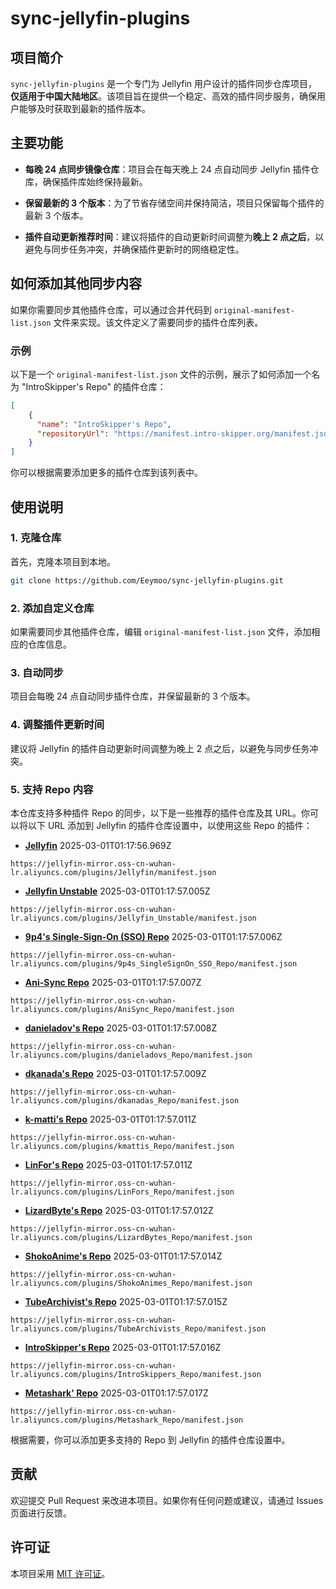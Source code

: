 # sync-jellyfin-plugins

## 项目简介

`sync-jellyfin-plugins` 是一个专门为 Jellyfin 用户设计的插件同步仓库项目，**仅适用于中国大陆地区**。该项目旨在提供一个稳定、高效的插件同步服务，确保用户能够及时获取到最新的插件版本。

## 主要功能

- **每晚 24 点同步镜像仓库**：项目会在每天晚上 24 点自动同步 Jellyfin 插件仓库，确保插件库始终保持最新。
  
- **保留最新的 3 个版本**：为了节省存储空间并保持简洁，项目只保留每个插件的最新 3 个版本。

- **插件自动更新推荐时间**：建议将插件的自动更新时间调整为**晚上 2 点之后**，以避免与同步任务冲突，并确保插件更新时的网络稳定性。

## 如何添加其他同步内容

如果你需要同步其他插件仓库，可以通过合并代码到 `original-manifest-list.json` 文件来实现。该文件定义了需要同步的插件仓库列表。

### 示例

以下是一个 `original-manifest-list.json` 文件的示例，展示了如何添加一个名为 "IntroSkipper's Repo" 的插件仓库：

```json
[
    {
      "name": "IntroSkipper's Repo",
      "repositoryUrl": "https://manifest.intro-skipper.org/manifest.json"
    }
]
```

你可以根据需要添加更多的插件仓库到该列表中。

## 使用说明

### 1. 克隆仓库
首先，克隆本项目到本地。

```bash
git clone https://github.com/Eeymoo/sync-jellyfin-plugins.git
```

### 2. 添加自定义仓库
如果需要同步其他插件仓库，编辑 `original-manifest-list.json` 文件，添加相应的仓库信息。

### 3. 自动同步
项目会每晚 24 点自动同步插件仓库，并保留最新的 3 个版本。

### 4. 调整插件更新时间
建议将 Jellyfin 的插件自动更新时间调整为晚上 2 点之后，以避免与同步任务冲突。

### 5. 支持 Repo 内容
本仓库支持多种插件 Repo 的同步，以下是一些推荐的插件仓库及其 URL。你可以将以下 URL 添加到 Jellyfin 的插件仓库设置中，以使用这些 Repo 的插件：


- **[Jellyfin](https://repo.jellyfin.org/files/plugin/manifest.json)** 2025-03-01T01:17:56.969Z

```
https://jellyfin-mirror.oss-cn-wuhan-lr.aliyuncs.com/plugins/Jellyfin/manifest.json
```


- **[Jellyfin Unstable](https://repo.jellyfin.org/files/plugin-unstable/manifest.json)** 2025-03-01T01:17:57.005Z

```
https://jellyfin-mirror.oss-cn-wuhan-lr.aliyuncs.com/plugins/Jellyfin_Unstable/manifest.json
```


- **[9p4's Single-Sign-On (SSO) Repo](https://raw.githubusercontent.com/9p4/jellyfin-plugin-sso/manifest-release/manifest.json)** 2025-03-01T01:17:57.006Z

```
https://jellyfin-mirror.oss-cn-wuhan-lr.aliyuncs.com/plugins/9p4s_SingleSignOn_SSO_Repo/manifest.json
```


- **[Ani-Sync Repo](https://raw.githubusercontent.com/vosmiic/jellyfin-ani-sync/master/manifest.json)** 2025-03-01T01:17:57.007Z

```
https://jellyfin-mirror.oss-cn-wuhan-lr.aliyuncs.com/plugins/AniSync_Repo/manifest.json
```


- **[danieladov's Repo](https://raw.githubusercontent.com/danieladov/JellyfinPluginManifest/master/manifest.json)** 2025-03-01T01:17:57.008Z

```
https://jellyfin-mirror.oss-cn-wuhan-lr.aliyuncs.com/plugins/danieladovs_Repo/manifest.json
```


- **[dkanada's Repo](https://raw.githubusercontent.com/dkanada/jellyfin-plugin-intros/master/manifest.json)** 2025-03-01T01:17:57.009Z

```
https://jellyfin-mirror.oss-cn-wuhan-lr.aliyuncs.com/plugins/dkanadas_Repo/manifest.json
```


- **[k-matti's Repo](https://raw.githubusercontent.com/k-matti/jellyfin-plugin-repository/master/manifest.json)** 2025-03-01T01:17:57.011Z

```
https://jellyfin-mirror.oss-cn-wuhan-lr.aliyuncs.com/plugins/kmattis_Repo/manifest.json
```


- **[LinFor's Repo](https://raw.githubusercontent.com/LinFor/jellyfin-plugin-kinopoisk/master/dist/manifest.json)** 2025-03-01T01:17:57.011Z

```
https://jellyfin-mirror.oss-cn-wuhan-lr.aliyuncs.com/plugins/LinFors_Repo/manifest.json
```


- **[LizardByte's Repo](https://app.lizardbyte.dev/jellyfin-plugin-repo/manifest.json)** 2025-03-01T01:17:57.012Z

```
https://jellyfin-mirror.oss-cn-wuhan-lr.aliyuncs.com/plugins/LizardBytes_Repo/manifest.json
```


- **[ShokoAnime's Repo](https://raw.githubusercontent.com/ShokoAnime/Shokofin/metadata/stable/manifest.json)** 2025-03-01T01:17:57.014Z

```
https://jellyfin-mirror.oss-cn-wuhan-lr.aliyuncs.com/plugins/ShokoAnimes_Repo/manifest.json
```


- **[TubeArchivist's Repo](https://raw.githubusercontent.com/tubearchivist/tubearchivist-jf-plugin/master/manifest.json)** 2025-03-01T01:17:57.015Z

```
https://jellyfin-mirror.oss-cn-wuhan-lr.aliyuncs.com/plugins/TubeArchivists_Repo/manifest.json
```


- **[IntroSkipper's Repo](https://raw.githubusercontent.com/intro-skipper/intro-skipper/refs/heads/10.10/manifest.json)** 2025-03-01T01:17:57.016Z

```
https://jellyfin-mirror.oss-cn-wuhan-lr.aliyuncs.com/plugins/IntroSkippers_Repo/manifest.json
```


- **[Metashark' Repo](https://gitee.com/cwhzy/jellyfin-plugin-metashark/releases/download/manifest/manifest_cn.json)** 2025-03-01T01:17:57.017Z

```
https://jellyfin-mirror.oss-cn-wuhan-lr.aliyuncs.com/plugins/Metashark_Repo/manifest.json
```


根据需要，你可以添加更多支持的 Repo 到 Jellyfin 的插件仓库设置中。

## 贡献

欢迎提交 Pull Request 来改进本项目。如果你有任何问题或建议，请通过 Issues 页面进行反馈。

## 许可证

本项目采用 [MIT 许可证](LICENSE)。